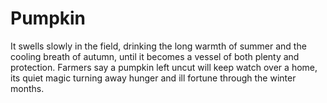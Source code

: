 # Pumpkin

 It swells slowly in the field, drinking the long warmth of summer and the cooling breath of autumn, until it becomes a vessel of both plenty and protection. Farmers say a pumpkin left uncut will keep watch over a home, its quiet magic turning away hunger and ill fortune through the winter months.
